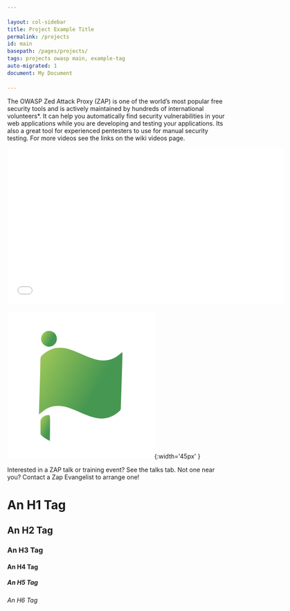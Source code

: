 ```yaml
---

layout: col-sidebar
title: Project Example Title
permalink: /projects
id: main
basepath: /pages/projects/
tags: projects owasp main, example-tag
auto-migrated: 1
document: My Document

---
```


<!-- Build -->

The OWASP Zed Attack Proxy (ZAP) is one of the world’s most popular free security tools and is actively maintained by hundreds of international volunteers*. It can help you automatically find security vulnerabilities in your web applications while you are developing and testing your applications. Its also a great tool for experienced pentesters to use for manual security testing. 
For more videos see the links on the wiki videos page.

<div class="video-container">
  <iframe src="//www.youtube.com/embed/ztfgip-UhWw?" allowfullscreen="true" width="640" height="360" frameborder="0"></iframe>
</div>

![Flagship Project](/assets/images/common/owasp_level_flagship_2.svg){:width='45px' }

Interested in a ZAP talk or training event? See the talks tab. Not one near you? Contact a Zap Evangelist to arrange one! 

<h1>An H1 Tag</h1>
<h2>An H2 Tag</h2>
<h3>An H3 Tag</h3>
<h4>An H4 Tag</h4>
<h5>An H5 Tag</h5>
<h6>An H6 Tag</h6>
